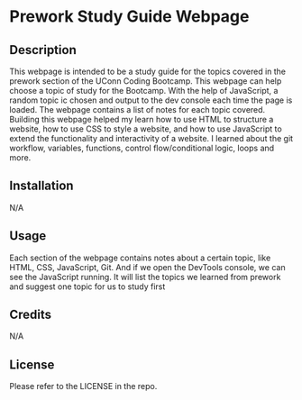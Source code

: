 # Prework Study Guide Webpage

## Description

This webpage is intended to be a study guide for the topics covered in the prework section of the UConn Coding Bootcamp. This webpage can help choose a topic of study for the Bootcamp. With the help of JavaScript, a random topic ic chosen and output to the dev console each time the page is loaded. The webpage contains a list of notes for each topic covered. Building this webpage helped my learn how to use HTML to structure a website, how to use CSS to style a website, and how to use JavaScript to extend the functionality and interactivity of a website. I learned about the git workflow, variables, functions, control flow/conditional logic, loops and more.

## Installation

N/A

## Usage
Each section of the webpage contains notes about a certain topic, like HTML, CSS, JavaScript, Git. And if we open the DevTools console, we can see the JavaScript running. It will list the topics we learned from prework and suggest one topic for us to study first

## Credits

N/A

## License

Please refer to the LICENSE in the repo.